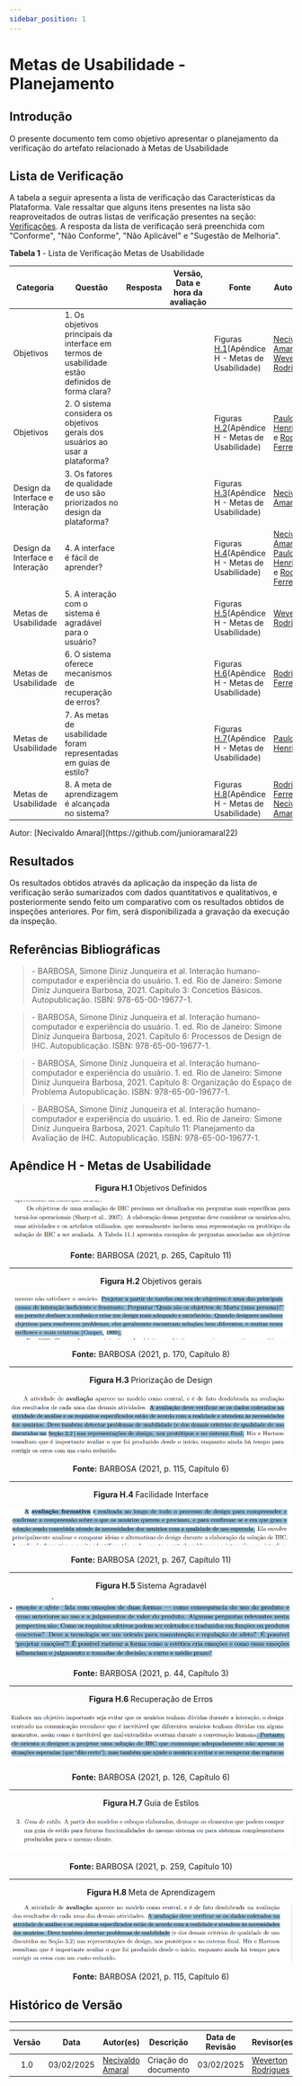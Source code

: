 ```yaml
---
sidebar_position: 1
---
```


# Metas de Usabilidade - Planejamento

## Introdução

O presente documento tem como objetivo apresentar o planejamento da verificação do artefato relacionado à Metas de Usabilidade

## Lista de Verificação

A tabela a seguir apresenta a lista de verificação das Características da Plataforma. Vale ressaltar que alguns itens presentes na lista são reaproveitados de outras listas de verificação presentes na seção: [Verificações](/docs/category/verificações). A resposta da lista de verificação será preenchida com "Conforme", "Não Conforme", "Não Aplicável" e "Sugestão de Melhoria". 

<p style={{ textAlign: 'center', fontSize: '18px' }}><b>Tabela 1</b> - Lista de Verificação Metas de Usabilidade</p>

| Categoria | Questão | Resposta | Versão, Data e hora da avaliação | Fonte | Autor(es) |
|-----------|---------|----------|----------------------------------|-------|-----------|
| Objetivos | 1. Os objetivos principais da interface em termos de usabilidade estão definidos de forma clara?|          |          |  Figuras [H.1](./metasDeUsabilidade.md#apêndice-h---características-da-plataforma)(Apêndice H - Metas de Usabilidade) |   [Necivaldo Amaral](https://github.com/junioramaral22) e [Weverton Rodrigues](https://github.com/vevetin)   |
| Objetivos | 2. O sistema considera os objetivos gerais dos usuários ao usar a plataforma?|          |          |   Figuras [H.2](./metasDeUsabilidade.md#apêndice-h---características-da-plataforma)(Apêndice H - Metas de Usabilidade) |   [Paulo Henrique](https://github.com/paulomh) e [Rodrigo Ferreira](https://github.com/rodwendrel) |
| Design da Interface e Interação | 3. Os fatores de qualidade de uso são priorizados no design da plataforma?|          |          |   Figuras [H.3](./metasDeUsabilidade.md#apêndice-h---características-da-plataforma)(Apêndice H - Metas de Usabilidade) |     [Necivaldo Amaral](https://github.com/junioramaral22) |
| Design da Interface e Interação | 4. A interface é fácil de aprender?|          |          |   Figuras [H.4](./metasDeUsabilidade.md#apêndice-h---características-da-plataforma)(Apêndice H - Metas de Usabilidade) |     [Necivaldo Amaral](https://github.com/junioramaral22), [Paulo Henrique](https://github.com/paulomh) e [Rodrigo Ferreira](https://github.com/rodwendrel)|
| Metas de Usabilidade | 5. A interação com o sistema é agradável para o usuário?|          |          |   Figuras [H.5](./metasDeUsabilidade.md#apêndice-h---características-da-plataforma)(Apêndice H - Metas de Usabilidade) | [Weverton Rodrigues](https://github.com/vevetin) |
| Metas de Usabilidade| 6. O sistema oferece mecanismos de recuperação de erros?|          |          |   Figuras [H.6](./metasDeUsabilidade.md#apêndice-h---características-da-plataforma)(Apêndice H - Metas de Usabilidade) | [Rodrigo Ferreira](https://github.com/rodwendrel) |
| Metas de Usabilidade| 7. As metas de usabilidade foram representadas em guias de estilo?|          |          |  Figuras [H.7](./metasDeUsabilidade.md#apêndice-h---características-da-plataforma)(Apêndice H - Metas de Usabilidade) | [Paulo Henrique](https://github.com/paulomh)   |
|  Metas de Usabilidade | 8. A meta de aprendizagem é alcançada no sistema?|          |          |  Figuras [H.8](./metasDeUsabilidade.md#apêndice-h---características-da-plataforma)(Apêndice H - Metas de Usabilidade) | [Rodrigo Ferreira](https://github.com/rodwendrel) e [Necivaldo Amaral](https://github.com/junioramaral22)   |


<p style={{ textAlign: 'center', fontSize: '17px' }}>Autor: [Necivaldo Amaral](https://github.com/junioramaral22) </p>

## Resultados

Os resultados obtidos através da aplicação da inspeção da lista de verificação serão sumarizados com dados quantitativos e qualitativos, e posteriormente sendo feito um comparativo com os resultados obtidos de inspeções anteriores. Por fim, será disponibilizada a gravação da execução da inspeção.

## Referências Bibliográficas

> \-  BARBOSA, Simone Diniz Junqueira et al. Interação humano-computador e experiência do usuário. 1. ed. Rio de Janeiro: Simone Diniz Junqueira Barbosa, 2021. Capítulo 3: Concetios Básicos. Autopublicação. ISBN: 978-65-00-19677-1.

> \-  BARBOSA, Simone Diniz Junqueira et al. Interação humano-computador e experiência do usuário. 1. ed. Rio de Janeiro: Simone Diniz Junqueira Barbosa, 2021. Capítulo 6: Processos de Design de IHC.  Autopublicação. ISBN: 978-65-00-19677-1.

> \-  BARBOSA, Simone Diniz Junqueira et al. Interação humano-computador e experiência do usuário. 1. ed. Rio de Janeiro: Simone Diniz Junqueira Barbosa, 2021. Capítulo 8: Organização do Espaço de Problema Autopublicação. ISBN: 978-65-00-19677-1.

> \-  BARBOSA, Simone Diniz Junqueira et al. Interação humano-computador e experiência do usuário. 1. ed. Rio de Janeiro: Simone Diniz Junqueira Barbosa, 2021. Capítulo 11: Planejamento da Avaliação de IHC. Autopublicação. ISBN: 978-65-00-19677-1. 

## Apêndice H - Metas de Usabilidade

<center>

<p style={{ textAlign: 'center', fontSize: '18px' }}><b>Figura H.1 </b>Objetivos Definidos</p>

![Objetivos Definidos](../../assets/metasUsabilidade1.png)

<p style={{ textAlign: 'center', fontSize: '18px' }}><b>Fonte:</b> BARBOSA (2021, p. 265, Capítulo 11)</p>

</center>

---

<center>
<p style={{ textAlign: 'center', fontSize: '18px' }}><b>Figura H.2 </b>Objetivos gerais</p>

![Modelo Conceitual](../../assets/metasUsabilidade2.png)

<p style={{ textAlign: 'center', fontSize: '18px' }}><b>Fonte:</b> BARBOSA (2021, p. 170, Capítulo 8)</p>

</center>

---

<center>
<p style={{ textAlign: 'center', fontSize: '18px' }}><b>Figura H.3 </b>Priorização de Design</p>

![Interface Plataforma](../../assets/metasUsabilidade3.png)

<p style={{ textAlign: 'center', fontSize: '18px' }}><b>Fonte:</b> BARBOSA (2021, p. 115, Capítulo 6)</p>

</center>

---

<center>
<p style={{ textAlign: 'center', fontSize: '18px' }}><b>Figura H.4 </b>Facilidade Interface</p>

![Instruções Plataforma](../../assets/metasUsabilidade4.png)

<p style={{ textAlign: 'center', fontSize: '18px' }}><b>Fonte:</b> BARBOSA (2021, p. 267, Capítulo 11)</p>

</center>

---

<center>
<p style={{ textAlign: 'center', fontSize: '18px' }}><b>Figura H.5 </b>Sistema Agradavél</p>

![Navegação Plataforma](../../assets/metasUsabilidade5.png)

<p style={{ textAlign: 'center', fontSize: '18px' }}><b>Fonte:</b> BARBOSA (2021, p. 44, Capítulo 3)</p>

</center>

---

<center>
<p style={{ textAlign: 'center', fontSize: '18px' }}><b>Figura H.6 </b>Recuperação de Erros</p>

![Prevenção de Erros](../../assets/metasUsabilidade6.png)

<p style={{ textAlign: 'center', fontSize: '18px' }}><b>Fonte:</b> BARBOSA (2021, p. 126, Capítulo 6)</p>

</center>

---

<center>
<p style={{ textAlign: 'center', fontSize: '18px' }}><b>Figura H.7 </b>Guia de Estilos</p>

![Nível de Conhecimento Usúarios](../../assets/metasUsabilidade7.png)

<p style={{ textAlign: 'center', fontSize: '18px' }}><b>Fonte:</b> BARBOSA (2021, p. 259, Capítulo 10)</p>

</center>

---

<center>
<p style={{ textAlign: 'center', fontSize: '18px' }}><b>Figura H.8 </b>Meta de Aprendizagem</p>

![Feedback Usuários](../../assets/metasUsabilidade8.png)

<p style={{ textAlign: 'center', fontSize: '18px' }}><b>Fonte:</b> BARBOSA (2021, p. 115, Capítulo 6)</p>

</center>

## Histórico de Versão
---
| Versão | Data | Autor(es) | Descrição | Data de Revisão | Revisor(es) |
|:---:|:---:|---|---|:---:|---|
| 1.0 | 03/02/2025 | [Necivaldo Amaral](https://github.com/junioramaral22) | Criação do documento | 03/02/2025 |[Weverton Rodrigues](https://github.com/vevetin)|